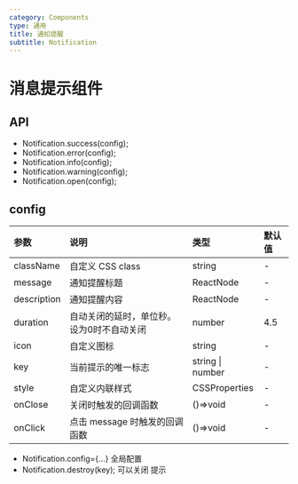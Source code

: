 ```yaml
---
category: Components
type: 通用
title: 通知提醒
subtitle: Notification
---
```

# 消息提示组件

## API

* Notification.success(config);
* Notification.error(config);
* Notification.info(config);
* Notification.warning(config);
* Notification.open(config);

## config

| 参数        | 说明                                      | 类型             | 默认值 |
| :---------- | :---------------------------------------- | :--------------- | :----- |
| className   | 自定义 CSS class                          | string           | -      |
| message     | 通知提醒标题                              | ReactNode        | -      |
| description | 通知提醒内容                              | ReactNode        | -      |
| duration    | 自动关闭的延时，单位秒。设为0时不自动关闭 | number           | 4.5    |
| icon        | 自定义图标                                | string           | -      |
| key         | 当前提示的唯一标志                        | string \| number | -      |
| style       | 自定义内联样式                            | CSSProperties    | -      |
| onClose     | 关闭时触发的回调函数                      | ()=>void         | -      |
| onClick     | 点击 message 时触发的回调函数             | ()=>void         | -      |

* Notification.config={...} 全局配置
* Notification.destroy(key); 可以关闭 提示
